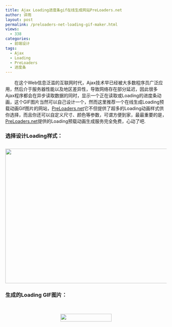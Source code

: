 ```yaml
---
title: Ajax Loading进度条gif在线生成网站PreLoaders.net
author: 谇雨
layout: post
permalink: /preloaders-net-loading-gif-maker.html
views:
  - 338
categories:
  - 前端设计
tags:
  - Ajax
  - Loading
  - PreLoaders
  - 进度条
---
```

<p style="text-indent: 2em;">
  在这个Web信息泛滥的互联网时代，Ajax技术早已经被大多数程序员广泛应用，然后介于服务器性能以及地区差异性，导致网络存在部分延迟，因此很多Ajax程序都会在异步读取数据的同时，显示一个正在读取或Loading的进度条动画，这个GIF图片当然可以自己设计一个，然而这里推荐一个在线生成Loading预载动画Gif图片的网站，<a href="http://PreLoaders.net" target="_blank">PreLoaders.net</a>它不但提供了超多的Loading动画样式供你选择，而且你还可以自定义尺寸、颜色等参数，可谓方便到家，最最重要的是，<a href="http://PreLoaders.net" target="_blank">PreLoaders.net</a>提供的Loading预载动画生成服务完全免费，心动了吧.
</p>



### 选择设计Loading样式：



## [<img class="size-full wp-image-270 alignnone" title="1" src="http://crackedzone.com/blog/wp-content/uploads/2010/12/1.jpg" alt="" width="598" height="419" />][1]



### 生成的Loading GIF图片：

 

<p style="text-align: center;">
  <img class="aligncenter" title="77" src="http://crackedzone.com/blog/wp-content/uploads/2010/12/77.gif" alt="" width="160" height="24" />
</p>

 [1]: http://crackedzone.com/blog/wp-content/uploads/2010/12/1.jpg